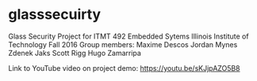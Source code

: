 # glasssecuirty
Glass Security Project for ITMT 492 Embedded Sytems 
Illinois Institute of Technology Fall 2016
Group members:
Maxime Descos
Jordan Mynes
Zdenek Jaks
Scott Rigg
Hugo Zamarripa

Link to YouTube video on project demo:
https://youtu.be/sKJjpAZO5B8
